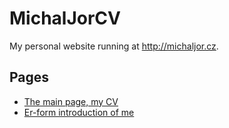 # MichalJorCV
My personal website running at http://michaljor.cz.

## Pages

- [The main page, my CV](./index_en.md)
- [Er-form introduction of me](./er.md)
